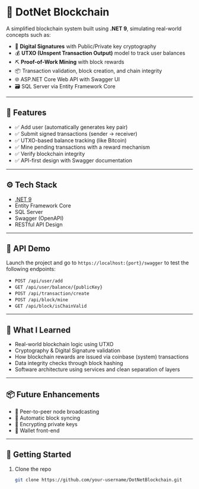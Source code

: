 # 🧱 DotNet Blockchain

A simplified blockchain system built using **.NET 9**, simulating real-world concepts such as:

- 🔐 **Digital Signatures** with Public/Private key cryptography
- 💰 **UTXO (Unspent Transaction Output)** model to track user balances
- ⛏️ **Proof-of-Work Mining** with block rewards
- 📦 Transaction validation, block creation, and chain integrity
- 🌐 ASP.NET Core Web API with Swagger UI
- 🗃️ SQL Server via Entity Framework Core

---

## 📌 Features

- ✅ Add user (automatically generates key pair)
- ✅ Submit signed transactions (sender → receiver)
- ✅ UTXO-based balance tracking (like Bitcoin)
- ✅ Mine pending transactions with a reward mechanism
- ✅ Verify blockchain integrity
- ✅ API-first design with Swagger documentation

---

## ⚙️ Tech Stack

- [.NET 9](https://learn.microsoft.com/en-us/dotnet/core/)
- Entity Framework Core
- SQL Server
- Swagger (OpenAPI)
- RESTful API Design

---

## 🧪 API Demo

Launch the project and go to `https://localhost:{port}/swagger` to test the following endpoints:

- `POST /api/user/add`
- `GET /api/user/balance/{publicKey}`
- `POST /api/transaction/create`
- `POST /api/block/mine`
- `GET /api/block/isChainValid`

---

## 🧠 What I Learned

- Real-world blockchain logic using UTXO
- Cryptography & Digital Signature validation
- How blockchain rewards are issued via coinbase (system) transactions
- Data integrity checks through block hashing
- Software architecture using services and clean separation of layers

---

## 📦 Future Enhancements

- 🤝 Peer-to-peer node broadcasting
- 🔁 Automatic block syncing
- 🔐 Encrypting private keys
- 🧮 Wallet front-end

---

## 🚀 Getting Started

1. Clone the repo
   ```bash
   git clone https://github.com/your-username/DotNetBlockchain.git
